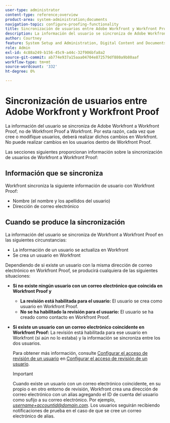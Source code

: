 ```yaml
---
user-type: administrator
content-type: reference;overview
product-area: system-administration;documents
navigation-topic: configure-proofing-functionality
title: Sincronización de usuarios entre Adobe Workfront y Workfront Proof
description: La información del usuario se sincroniza de Adobe Workfront a Workfront Proof, no de Workfront Proof a Workfront. Por esta razón, cada vez que cree o modifique usuarios, deberá realizar dichos cambios en Workfront. No puede realizar cambios en los usuarios dentro de Workfront Proof.
author: Courtney
feature: System Setup and Administration, Digital Content and Documents
role: Admin
exl-id: 4c88a249-b156-45c9-a44c-32f906bfa8a2
source-git-commit: ab774e937a15aaa04704e872579df880a9b80aaf
workflow-type: tm+mt
source-wordcount: '332'
ht-degree: 0%

---
```


# Sincronización de usuarios entre Adobe Workfront y Workfront Proof

La información del usuario se sincroniza de Adobe Workfront a Workfront Proof, no de Workfront Proof a Workfront. Por esta razón, cada vez que cree o modifique usuarios, deberá realizar dichos cambios en Workfront. No puede realizar cambios en los usuarios dentro de Workfront Proof.

Las secciones siguientes proporcionan información sobre la sincronización de usuarios de Workfront a Workfront Proof:

## Información que se sincroniza

Workfront sincroniza la siguiente información de usuario con Workfront Proof:

* Nombre (el nombre y los apellidos del usuario)
* Dirección de correo electrónico

## Cuando se produce la sincronización

La información del usuario se sincroniza de Workfront a Workfront Proof en las siguientes circunstancias:

* La información de un usuario se actualiza en Workfront
* Se crea un usuario en Workfront

Dependiendo de si existe un usuario con la misma dirección de correo electrónico en Workfront Proof, se producirá cualquiera de las siguientes situaciones:

* **Si no existe ningún usuario con un correo electrónico que coincida en Workfront Proof y**

   * **La revisión está habilitada para el usuario:** El usuario se crea como usuario en Workfront Proof.
   * **No se ha habilitado la revisión para el usuario:** El usuario se ha creado como contacto en Workfront Proof.

* **Si existe un usuario con un correo electrónico coincidente en Workfront Proof:** La revisión está habilitada para ese usuario en Workfront (si aún no lo estaba) y la información se sincroniza entre los dos usuarios.

  Para obtener más información, consulte [Configurar el acceso de revisión de un usuario](../../../administration-and-setup/manage-workfront/configure-proofing/configure-a-users-proofing-access.md) en [Configurar el acceso de revisión de un usuario](../../../administration-and-setup/manage-workfront/configure-proofing/configure-a-users-proofing-access.md).

  >[!IMPORTANT]
  >
  >Cuando existe un usuario con un correo electrónico coincidente, en su propio o en otro entorno de revisión, Workfront crea una dirección de correo electrónico con un alias agregando el ID de cuenta del usuario como sufijo a su correo electrónico. Por ejemplo, *username+accountid@domain.com*. Los usuarios seguirán recibiendo notificaciones de prueba en el caso de que se cree un correo electrónico de alias.
